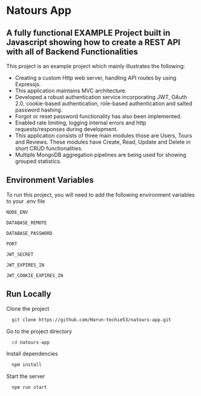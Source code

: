 
# Natours App

## A fully functional EXAMPLE Project built in Javascript showing how to create a REST API with all of Backend Functionalities

This project is an example project which mainly illustrates the following:
* Creating a custom Http web server, handling API routes by using Expressjs.
* This application maintains MVC architecture.
* Developed a robust authentication service incorporating JWT, OAuth 2.0,          cookie-based authentication, role-based authentication and salted password hashing.
* Forgot or reset password functionality has also been implemented.
* Enabled rate limiting, logging internal errors and http requests/responses during development.
* This application consists of three main modules those are Users, Tours and Reviews. These modules have Create, Read, Update and Delete in short CRUD functionalities.
* Multiple MongoDB aggregation pipelines are being used for showing grouped statistics.

## Environment Variables

To run this project, you will need to add the following environment variables to your .env file

`NODE_ENV`

`DATABASE_REMOTE`

`DATABASE_PASSWORD`

`PORT`

`JWT_SECRET`

`JWT_EXPIRES_IN`

`JWT_COOKIE_EXPIRES_IN`


## Run Locally

Clone the project

```bash
  git clone https://github.com/Harun-techie53/natours-app.git
```

Go to the project directory

```bash
  cd natours-app
```

Install dependencies

```bash
  npm install
```

Start the server

```bash
  npm run start
```

